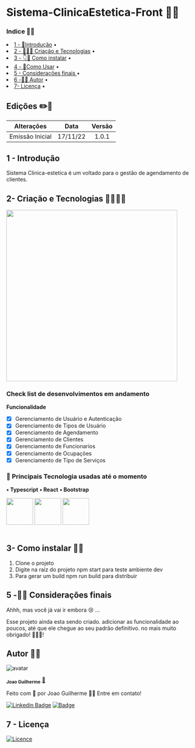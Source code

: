 
<h1>Sistema-ClinicaEstetica-Front 💅🏽 </h1>

### Indice 👨‍💻

<p align=center>
 <li> <a href="#introdução">1 - 🚪Introdução</a> •</li>
 <li> <a href="#desenvolvimento">2 - 👩🏽‍🌾 Criação e Tecnologias</a> • </li>
 <li> <a href="#instalar">3 - 👇🤘 Como instalar</a> • </li>
 <li> <a href="#usar">4 - 🤘Como Usar</a> • </li>
 <li> <a href="#consideraçoesfinais">5 - Considerações finais </a> • </li>
 <li> <a href="#autor">6 -🧑‍💻 Autor</a> • </li>
 <li> <a href="#licensa"> 7- Licença</a> • </li>
</p>

## Edições ✏️📑

|             Alterações             |   Data   | Versão |
| :--------------------------------: | :------: | :----: |
| Emissão Inicial | 17/11/22 | 1.0.1  |

<h2 id='introdução' color=green ><b>1 - Introdução</b></h2>

Sistema Clinica-estetica é um voltado para o gestão de agendamento de clientes.

<h2 id='desenvolvimento'><b>2- Criação e Tecnologias 👩🏽‍🌾😰 </b></h2>
<img width="450px" src="https://media.tenor.com/40A4taEpX78AAAAM/tom-and-jerry-preparing.gif">

### Check list de desenvolvimentos em andamento

**Funcionalidade**

- [x]  Gerenciamento de Usuário e Autenticação
- [x]  Gerenciamento de Tipos de Usuário
- [X]  Gerenciamento de Agendamento
- [X]  Gerenciamento de Clientes
- [X]  Gerenciamento de Funcionarios
- [X]  Gerenciamento de Ocupações
- [X]  Gerenciamento de Tipo de Serviços

### 👥 Principais Tecnologia usadas até o momento

**• Typescript**
**• React**
**• Bootstrap**
  
<section>  
    <img width="70px" src="https://cdn.jsdelivr.net/gh/devicons/devicon/icons/bootstrap/bootstrap-original-wordmark.svg" />
    <img width="70px" src="https://cdn.jsdelivr.net/gh/devicons/devicon/icons/typescript/typescript-original.svg" />
   <img width="70px" src="https://cdn.jsdelivr.net/gh/devicons/devicon/icons/react/react-original.svg" />      
</section>

<br>

<h2 id='instalar'><b>3- Como instalar 🧑‍🔧</b></h2>

1. Clone o projeto
2. Digite na raiz do projeto npm start para teste ambiente dev
3. Para gerar um build npm run build para distribuir  
  
  
<h2 id='consideraçoesfinais'><b>5 -🥺😭 Considerações finais</b></h2>

Ahhh, mas você já vai ir embora 😢 ...

Esse projeto ainda esta sendo criado. adicionar as funcionalidade ao poucos, até que ele chegue ao seu padrão definitivo.
no mais muito obrigado!
🤗🙋‍♂️!


<h2 id='autor'><b>Autor ✍🏻</b></h2>
  
![avatar](https://images.weserv.nl/?url=https://avatars.githubusercontent.com/u/80895578?v=4?v=4&h=100&w=100&fit=cover&mask=circle&maxage=7d
)


 <sub><b>Joao Guilherme</b></sub></h4> <a href="https://github.com/JoaoG23/">🚀</a>

Feito com 🤭 por Joao Guilherme 👋🏽 Entre em contato!

[![Linkedin Badge](https://img.shields.io/badge/-Joao-blue?style=flat-square&logo=Linkedin&logoColor=white&link=https://www.linkedin.com/in/jaoo/)](https://www.linkedin.com/in/joaog123/)
[![Badge](https://img.shields.io/badge/-joaoguilherme94@live.com-c80?style=flat-square&logo=Microsoft&logoColor=white&link=mailto:joaoguilherme94@live.com)](mailto:joaoguilherme94@live.com)

<h2 id='licenca'><b>7 - Licença</b></h2>

[![Licence](https://img.shields.io/github/license/Ileriayo/markdown-badges?style=for-the-badge)](./LICENSE)


